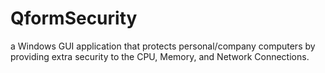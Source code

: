 # QformSecurity
a Windows GUI application that protects personal/company computers by providing extra security to the CPU, Memory, and Network Connections.
